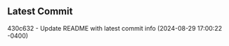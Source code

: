 
## Latest Commit
430c632 - Update README with latest commit info (2024-08-29 17:00:22 -0400) <Yunxi-Zhou>

